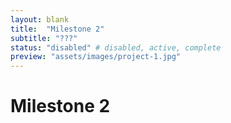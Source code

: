 ```yaml
---
layout: blank
title:  "Milestone 2"
subtitle: "???"
status: "disabled" # disabled, active, complete
preview: "assets/images/project-1.jpg"
---
```


# Milestone 2